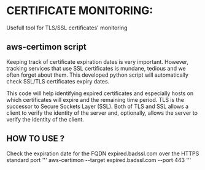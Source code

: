 # CERTIFICATE MONITORING: 
  Usefull tool for TLS/SSL certificates' monitoring

## aws-certimon script ##
Keeping track of certificate expiration dates is very important. However, tracking services that use SSL certificates is mundane, tedious and we often forget about them. This developed python script will automatically check SSL/TLS certificates expiry dates.

This code will help identifying expired certificates and especially hosts on which certificates will expire and the remaining time period.
TLS is the successor to Secure Sockets Layer (SSL). Both of TLS and SSL allows a client to verify the identity of the server and, optionally, allows the server to verify the identity of the client. 

## HOW TO USE  ? ##
Check the expiration date for the FQDN expired.badssl.com over the HTTPS standard port
'''
aws-certimon --target expired.badssl.com --port 443
'''

